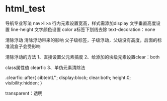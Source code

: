 # html_test
导航专业写法 nav>li>a
行内元素设置宽高，样式需添加display
文字垂直高度设置 line-height
文字颜色设置 color
a标签下划线去除 text-decoration：none

清除浮动
清除浮动带来的影响
父子级标签，子级浮动，父级没有高度，后面的标准流盒子会受影响


清除浮动的方法
1、直接设置父元素搞度
2、给添加的块级元素设置clear：both

class属性值 clearfic
3、单伪元素清除法

.clearfic::after{
cibtebtL'';
display:block;
clear:both;
height:0;
visibility:hidden;
}

transparent：透明
